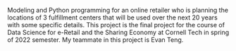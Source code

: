 Modeling and Python programming for an online retailer who is planning the locations of 3 fulfillment centers that will be used over the next 20 years with some specific details.
This project is the final project for the course of Data Science for e-Retail and the Sharing Economy at Cornell Tech in spring of 2022 semester. 
My teammate in this project is Evan Teng.
